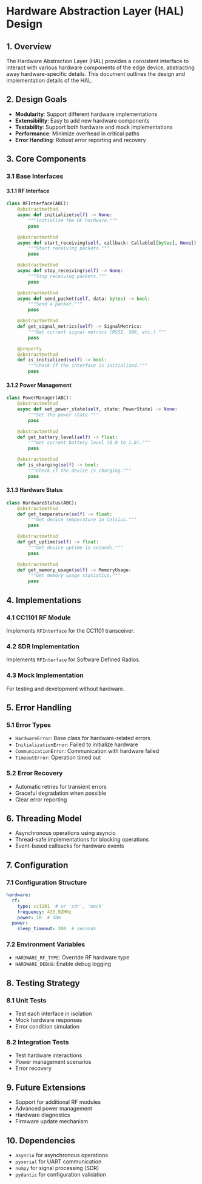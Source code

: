 # Hardware Abstraction Layer (HAL) Design

## 1. Overview

The Hardware Abstraction Layer (HAL) provides a consistent interface to interact with various hardware components of the edge device, abstracting away hardware-specific details. This document outlines the design and implementation details of the HAL.

## 2. Design Goals

- **Modularity**: Support different hardware implementations
- **Extensibility**: Easy to add new hardware components
- **Testability**: Support both hardware and mock implementations
- **Performance**: Minimize overhead in critical paths
- **Error Handling**: Robust error reporting and recovery

## 3. Core Components

### 3.1 Base Interfaces

#### 3.1.1 RF Interface
```python
class RFInterface(ABC):
    @abstractmethod
    async def initialize(self) -> None:
        """Initialize the RF hardware."""
        pass

    @abstractmethod
    async def start_receiving(self, callback: Callable[[bytes], None]) -> None:
        """Start receiving packets."""
        pass

    @abstractmethod
    async def stop_receiving(self) -> None:
        """Stop receiving packets."""
        pass

    @abstractmethod
    async def send_packet(self, data: bytes) -> bool:
        """Send a packet."""
        pass

    @abstractmethod
    def get_signal_metrics(self) -> SignalMetrics:
        """Get current signal metrics (RSSI, SNR, etc.)."""
        pass

    @property
    @abstractmethod
    def is_initialized(self) -> bool:
        """Check if the interface is initialized."""
        pass
```

#### 3.1.2 Power Management
```python
class PowerManager(ABC):
    @abstractmethod
    async def set_power_state(self, state: PowerState) -> None:
        """Set the power state."""
        pass

    @abstractmethod
    def get_battery_level(self) -> float:
        """Get current battery level (0.0 to 1.0)."""
        pass

    @abstractmethod
    def is_charging(self) -> bool:
        """Check if the device is charging."""
        pass
```

#### 3.1.3 Hardware Status
```python
class HardwareStatus(ABC):
    @abstractmethod
    def get_temperature(self) -> float:
        """Get device temperature in Celsius."""
        pass

    @abstractmethod
    def get_uptime(self) -> float:
        """Get device uptime in seconds."""
        pass

    @abstractmethod
    def get_memory_usage(self) -> MemoryUsage:
        """Get memory usage statistics."""
        pass
```

## 4. Implementations

### 4.1 CC1101 RF Module
Implements `RFInterface` for the CC1101 transceiver.

### 4.2 SDR Implementation
Implements `RFInterface` for Software Defined Radios.

### 4.3 Mock Implementation
For testing and development without hardware.

## 5. Error Handling

### 5.1 Error Types
- `HardwareError`: Base class for hardware-related errors
- `InitializationError`: Failed to initialize hardware
- `CommunicationError`: Communication with hardware failed
- `TimeoutError`: Operation timed out

### 5.2 Error Recovery
- Automatic retries for transient errors
- Graceful degradation when possible
- Clear error reporting

## 6. Threading Model
- Asynchronous operations using asyncio
- Thread-safe implementations for blocking operations
- Event-based callbacks for hardware events

## 7. Configuration

### 7.1 Configuration Structure
```yaml
hardware:
  rf:
    type: cc1101  # or 'sdr', 'mock'
    frequency: 433.92MHz
    power: 10  # dBm
  power:
    sleep_timeout: 300  # seconds
```

### 7.2 Environment Variables
- `HARDWARE_RF_TYPE`: Override RF hardware type
- `HARDWARE_DEBUG`: Enable debug logging

## 8. Testing Strategy

### 8.1 Unit Tests
- Test each interface in isolation
- Mock hardware responses
- Error condition simulation

### 8.2 Integration Tests
- Test hardware interactions
- Power management scenarios
- Error recovery

## 9. Future Extensions
- Support for additional RF modules
- Advanced power management
- Hardware diagnostics
- Firmware update mechanism

## 10. Dependencies
- `asyncio` for asynchronous operations
- `pyserial` for UART communication
- `numpy` for signal processing (SDR)
- `pydantic` for configuration validation
